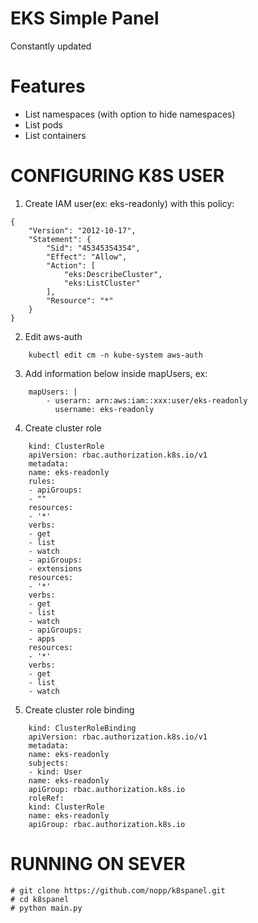 # EKS Simple Panel

Constantly updated

Features
========
* List namespaces (with option to hide namespaces)
* List pods
* List containers

CONFIGURING K8S USER
====================

1) Create IAM user(ex: eks-readonly) with this policy:
```
{
    "Version": "2012-10-17",
    "Statement": {
        "Sid": "45345354354",
        "Effect": "Allow",
        "Action": [
            "eks:DescribeCluster",
            "eks:ListCluster"
        ],
        "Resource": "*"
    }
} 
```

2) Edit aws-auth
```
    kubectl edit cm -n kube-system aws-auth
```

3) Add information below inside mapUsers, ex:
```
    mapUsers: |
        - userarn: arn:aws:iam::xxx:user/eks-readonly
          username: eks-readonly
```
4) Create cluster role
```
    kind: ClusterRole
    apiVersion: rbac.authorization.k8s.io/v1
    metadata:
    name: eks-readonly
    rules:
    - apiGroups:
    - ""
    resources:
    - '*'
    verbs:
    - get
    - list
    - watch
    - apiGroups:
    - extensions
    resources:
    - '*'
    verbs:
    - get
    - list
    - watch
    - apiGroups:
    - apps
    resources:
    - '*'
    verbs:
    - get
    - list
    - watch  
```
5) Create cluster role binding    
```
    kind: ClusterRoleBinding
    apiVersion: rbac.authorization.k8s.io/v1
    metadata:
    name: eks-readonly
    subjects:
    - kind: User
    name: eks-readonly
    apiGroup: rbac.authorization.k8s.io
    roleRef:
    kind: ClusterRole
    name: eks-readonly
    apiGroup: rbac.authorization.k8s.io    
```

RUNNING ON SEVER
================

    # git clone https://github.com/nopp/k8spanel.git
    # cd k8spanel
    # python main.py